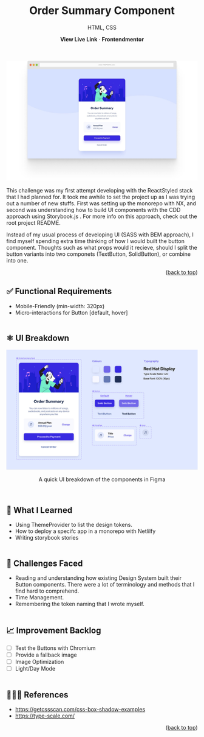 <div align="center">
    <h1>Order Summary Component</h2>
    <p>HTML, CSS</p>
    <a> <strong>View Live Link</strong></a>
    ·
    <a> <strong>Frontendmentor</strong></a>
</div>
  <br/>
  <br/>

![Screenshot of Challenge](./src/assets/readme-cover.png)

This challenge was my first attempt developing with the ReactStyled stack that I had planned for. It took me awhile to set the project up as I was trying out a number of new stuffs. First was setting up the monorepo with NX, and second was understanding how to build UI components with the CDD approach using Storybook.js . For more info on this approach, check out the root project README.

Instead of my usual process of developing UI (SASS with BEM approach), I find myself spending extra time thinking of how I would built the button component. Thoughts such as what props would it recieve, should I split the button variants into two componets (TextButton, SolidButton), or combine into one.

<p align="right">(<a href="#top">back to top</a>)</p>

## ✅ Functional Requirements

- Mobile-Friendly (min-width: 320px)
- Micro-interactions for Button [default, hover]
  <br/>
  <br/>

## ⚛️ UI Breakdown

![Screenshot of Challenge](./src/assets/readme-uiBreakdown.jpg)

<p align="center">A quick UI breakdown of the components in Figma</p>
<br/>

## 🧠 What I Learned

- Using ThemeProvider to list the design tokens.
- How to deploy a specifc app in a monorepo with Netlilfy
- Writing storybook stories
  <br/>
  <br/>

## 🧗 Challenges Faced

- Reading and understanding how existing Design System built their Button components. There were a lot of terminology and methods that I find hard to comprehend.
- Time Management.
- Remembering the token naming that I wrote myself.
  <br/>
  <br/>

## 📈 Improvement Backlog

- [ ] Test the Buttons with Chromium
- [ ] Provide a fallback image
- [ ] Image Optimization
- [ ] Light/Day Mode
      <br/>
      <br/>

## 🙇🏻‍♂️ References

- https://getcssscan.com/css-box-shadow-examples
- https://type-scale.com/
<p align="right">(<a href="#top">back to top</a>)</p>

